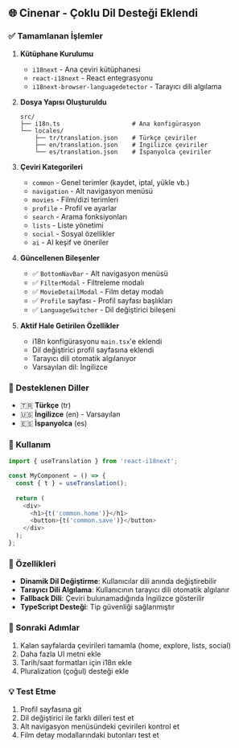 ## 🌐 Cinenar - Çoklu Dil Desteği Eklendi

### ✅ Tamamlanan İşlemler

1. **Kütüphane Kurulumu**
   - `i18next` - Ana çeviri kütüphanesi
   - `react-i18next` - React entegrasyonu
   - `i18next-browser-languagedetector` - Tarayıcı dili algılama

2. **Dosya Yapısı Oluşturuldu**
   ```
   src/
   ├── i18n.ts                    # Ana konfigürasyon
   └── locales/
       ├── tr/translation.json    # Türkçe çeviriler
       ├── en/translation.json    # İngilizce çeviriler
       └── es/translation.json    # İspanyolca çeviriler
   ```

3. **Çeviri Kategorileri**
   - `common` - Genel terimler (kaydet, iptal, yükle vb.)
   - `navigation` - Alt navigasyon menüsü
   - `movies` - Film/dizi terimleri
   - `profile` - Profil ve ayarlar
   - `search` - Arama fonksiyonları
   - `lists` - Liste yönetimi
   - `social` - Sosyal özellikler
   - `ai` - AI keşif ve öneriler

4. **Güncellenen Bileşenler**
   - ✅ `BottomNavBar` - Alt navigasyon menüsü
   - ✅ `FilterModal` - Filtreleme modalı
   - ✅ `MovieDetailModal` - Film detay modalı
   - ✅ `Profile` sayfası - Profil sayfası başlıkları
   - ✅ `LanguageSwitcher` - Dil değiştirici bileşeni

5. **Aktif Hale Getirilen Özellikler**
   - i18n konfigürasyonu `main.tsx`'e eklendi
   - Dil değiştirici profil sayfasına eklendi
   - Tarayıcı dili otomatik algılanıyor
   - Varsayılan dil: İngilizce

### 🎯 Desteklenen Diller
- 🇹🇷 **Türkçe** (tr)
- 🇺🇸 **İngilizce** (en) - Varsayılan
- 🇪🇸 **İspanyolca** (es)

### 🔧 Kullanım
```typescript
import { useTranslation } from 'react-i18next';

const MyComponent = () => {
  const { t } = useTranslation();
  
  return (
    <div>
      <h1>{t('common.home')}</h1>
      <button>{t('common.save')}</button>
    </div>
  );
};
```

### 📱 Özellikleri
- **Dinamik Dil Değiştirme**: Kullanıcılar dili anında değiştirebilir
- **Tarayıcı Dili Algılama**: Kullanıcının tarayıcı dili otomatik algılanır
- **Fallback Dili**: Çeviri bulunamadığında İngilizce gösterilir
- **TypeScript Desteği**: Tip güvenliği sağlanmıştır

### 🚀 Sonraki Adımlar
1. Kalan sayfalarda çevirileri tamamla (home, explore, lists, social)
2. Daha fazla UI metni ekle
3. Tarih/saat formatları için i18n ekle
4. Pluralization (çoğul) desteği ekle

### 💡 Test Etme
1. Profil sayfasına git
2. Dil değiştirici ile farklı dilleri test et
3. Alt navigasyon menüsündeki çevirileri kontrol et
4. Film detay modallarındaki butonları test et
